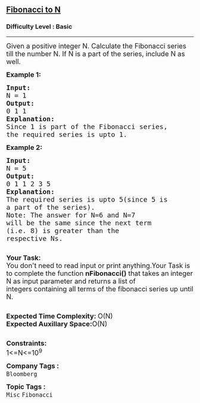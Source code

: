 <h2><a href="https://www.geeksforgeeks.org/problems/fibonacci-to-n0811/1">Fibonacci to N</a></h2><h3>Difficulty Level : Basic</h3><hr><div class="problems_problem_content__Xm_eO"><p><span style="font-size:18px">Given a positive integer N. Calculate&nbsp;the Fibonacci series till the number N. If N is a part of the series, include N&nbsp;as well.</span></p>

<p><span style="font-size:18px"><strong>Example 1:</strong></span></p>

<pre><span style="font-size:18px"><strong>Input:</strong>
N = 1
<strong>Output:</strong>
0 1 1
<strong>Explanation:</strong>
Since 1 is part of the Fibonacci series,
the required series is upto 1.</span></pre>

<p><strong><span style="font-size:18px">Example 2:</span></strong></p>

<pre><span style="font-size:18px"><strong>Input:</strong>
N = 5
<strong>Output:</strong>
0 1 1 2 3 5
<strong>Explanation:</strong>
The required series is upto 5(since 5 is
a part of the series).
Note: The answer for N=6 and N=7
will be the same since the next term 
(i.e. 8) is greater than the 
respective Ns.</span></pre>

<p><br>
<span style="font-size:18px" data-sider-select-id="546791b8-c6c1-4765-86f3-a76978dac57e"><strong>Your Task:</strong><br>
You don't need to read input or print anything.Your Task is to complete the function <strong>nFibonacci()</strong> that takes an integer N as input parameter and returns a list of integers&nbsp;containing all terms of the fibonacci series up until N.</span></p>

<p><br>
<span style="font-size:18px"><strong>Expected Time Complexity:&nbsp;</strong>O(N)<br>
<strong>Expected Auxillary Space:</strong>O(N)</span></p>

<p><br>
<span style="font-size:18px" data-sider-select-id="b217365a-cea2-4ce2-b4d2-093526e3f029"><strong data-sider-select-id="06f46b72-d8b8-4cdf-88be-97daf33e85c7">Constraints:</strong><br>
1&lt;=N&lt;=10<sup>9</sup></span></p>
</div><p><span style=font-size:18px><strong>Company Tags : </strong><br><code>Bloomberg</code>&nbsp;<br><p><span style=font-size:18px><strong>Topic Tags : </strong><br><code>Misc</code>&nbsp;<code>Fibonacci</code>&nbsp;